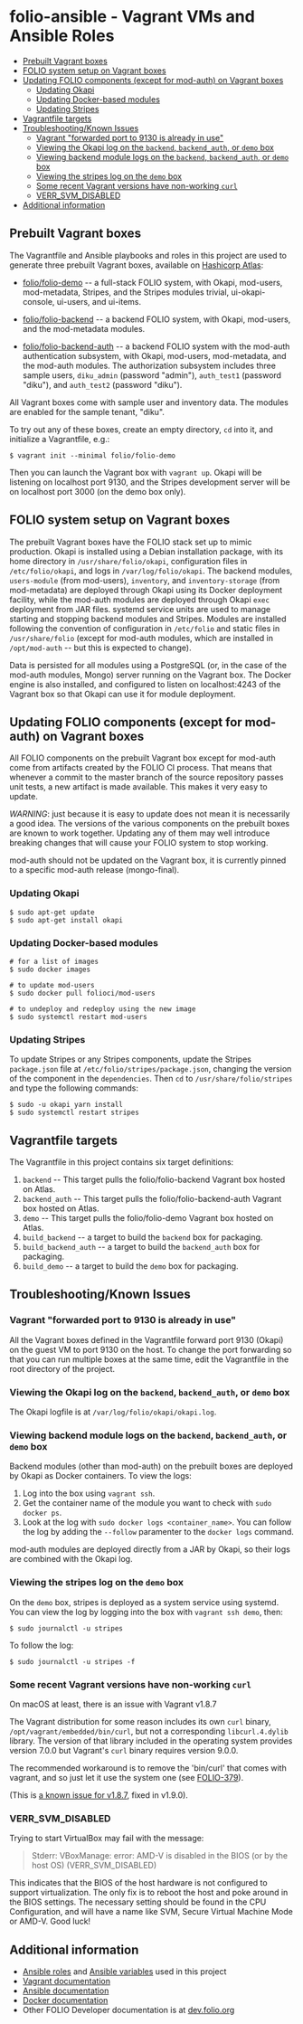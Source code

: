 # folio-ansible - Vagrant VMs and Ansible Roles

<!-- ../../okapi/doc/md2toc -l 2 index.md -->
* [Prebuilt Vagrant boxes](#prebuilt-vagrant-boxes)
* [FOLIO system setup on Vagrant boxes](#folio-system-setup-on-vagrant-boxes)
* [Updating FOLIO components (except for mod-auth) on Vagrant boxes](#updating-folio-components-except-for-mod-auth-on-vagrant-boxes)
    * [Updating Okapi](#updating-okapi)
    * [Updating Docker-based modules](#updating-docker-based-modules)
    * [Updating Stripes](#updating-stripes)
* [Vagrantfile targets](#vagrantfile-targets)
* [Troubleshooting/Known Issues](#troubleshootingknown-issues)
    * [Vagrant "forwarded port to 9130 is already in use"](#vagrant-forwarded-port-to-9130-is-already-in-use)
    * [Viewing the Okapi log on the `backend`, `backend_auth`, or `demo` box](#viewing-the-okapi-log-on-the-backend-backendauth-or-demo-box)
    * [Viewing backend module logs on the `backend`, `backend_auth`, or `demo` box](#viewing-backend-module-logs-on-the-backend-backendauth-or-demo-box)
    * [Viewing the stripes log on the `demo` box](#viewing-the-stripes-log-on-the-demo-box)
    * [Some recent Vagrant versions have non-working `curl`](#some-recent-vagrant-versions-have-non-working-curl)
    * [VERR_SVM_DISABLED](#verrsvmdisabled)
* [Additional information](#additional-information)

## Prebuilt Vagrant boxes

The Vagrantfile and Ansible playbooks and roles in this project are
used to generate three prebuilt Vagrant boxes, available on
[Hashicorp Atlas](https://atlas.hashicorp.com/folio):

* [folio/folio-demo](https://atlas.hashicorp.com/folio/boxes/folio-demo)
  -- a full-stack FOLIO system, with Okapi, mod-users, mod-metadata,
  Stripes, and the Stripes modules trivial, ui-okapi-console,
  ui-users, and ui-items.

* [folio/folio-backend](https://atlas.hashicorp.com/folio/boxes/folio-backend)
  -- a backend FOLIO system, with Okapi, mod-users, and the
  mod-metadata modules.

* [folio/folio-backend-auth](https://atlas.hashicorp.com/folio/boxes/folio-backend-auth)
  -- a backend FOLIO system with the mod-auth authentication
  subsystem, with Okapi, mod-users, mod-metadata, and the mod-auth
  modules. The authorization subsystem includes three sample users,
  `diku_admin` (password "admin"), `auth_test1` (password "diku"), and
  `auth_test2` (password "diku").

All Vagrant boxes come with sample user and inventory data. The
modules are enabled for the sample tenant, "diku".

To try out any of these boxes, create an empty directory, `cd` into
it, and initialize a Vagrantfile, e.g.:

    $ vagrant init --minimal folio/folio-demo

Then you can launch the Vagrant box with `vagrant up`. Okapi will be
listening on localhost port 9130, and the Stripes development server
will be on localhost port 3000 (on the demo box only).

## FOLIO system setup on Vagrant boxes

The prebuilt Vagrant boxes have the FOLIO stack set up to mimic
production. Okapi is installed using a Debian installation package,
with its home directory in `/usr/share/folio/okapi`, configuration
files in `/etc/folio/okapi`, and logs in `/var/log/folio/okapi`. The
backend modules, `users-module` (from mod-users), `inventory`, and
`inventory-storage` (from mod-metadata) are deployed through Okapi
using its Docker deployment facility, while the mod-auth modules are
deployed through Okapi `exec` deployment from JAR files. systemd
service units are used to manage starting and stopping backend modules
and Stripes. Modules are installed following the convention of
configuration in `/etc/folio` and static files in `/usr/share/folio`
(except for mod-auth modules, which are installed in `/opt/mod-auth`
-- but this is expected to change).

Data is persisted for all modules using a PostgreSQL (or, in the case of
the mod-auth modules, Mongo) server running on the Vagrant box. The
Docker engine is also installed, and configured to listen on
localhost:4243 of the Vagrant box so that Okapi can use it for module
deployment.

## Updating FOLIO components (except for mod-auth) on Vagrant boxes

All FOLIO components on the prebuilt Vagrant box except for mod-auth
come from artifacts created by the FOLIO CI process. That means that
whenever a commit to the master branch of the source repository passes
unit tests, a new artifact is made available. This makes it very easy
to update.

*WARNING*: just because it is easy to update does not mean it is
necessarily a good idea. The versions of the various components on the
prebuilt boxes are known to work together. Updating any of them may
well introduce breaking changes that will cause your FOLIO system to
stop working.

mod-auth should not be updated on the Vagrant box, it is currently
pinned to a specific mod-auth release (mongo-final).

### Updating Okapi

    $ sudo apt-get update
    $ sudo apt-get install okapi

### Updating Docker-based modules

    # for a list of images
    $ sudo docker images
    
    # to update mod-users
    $ sudo docker pull folioci/mod-users

    # to undeploy and redeploy using the new image
    $ sudo systemctl restart mod-users

### Updating Stripes

To update Stripes or any Stripes components, update the Stripes
`package.json` file at `/etc/folio/stripes/package.json`, changing the
version of the component in the `dependencies`. Then `cd` to
`/usr/share/folio/stripes` and type the following commands:

    $ sudo -u okapi yarn install
    $ sudo systemctl restart stripes

## Vagrantfile targets

The Vagrantfile in this project contains six target definitions:

1. `backend` -- This target pulls the folio/folio-backend Vagrant box
   hosted on Atlas.
2. `backend_auth` -- This target pulls the folio/folio-backend-auth
   Vagrant box hosted on Atlas.
3. `demo` -- This target pulls the folio/folio-demo Vagrant box hosted
   on Atlas.
4. `build_backend` -- a target to build the `backend` box for
   packaging.
5. `build_backend_auth` -- a target to build the `backend_auth` box
   for packaging.
6. `build_demo` -- a target to build the `demo` box for packaging. 

## Troubleshooting/Known Issues

### Vagrant "forwarded port to 9130 is already in use"

All the Vagrant boxes defined in the Vagrantfile forward port 9130
(Okapi) on the guest VM to port 9130 on the host. To change the port
forwarding so that you can run multiple boxes at the same time, edit
the Vagrantfile in the root directory of the project.

### Viewing the Okapi log on the `backend`, `backend_auth`, or `demo` box

The Okapi logfile is at `/var/log/folio/okapi/okapi.log`.

### Viewing backend module logs on the `backend`, `backend_auth`, or `demo` box

Backend modules (other than mod-auth) on the prebuilt boxes are
deployed by Okapi as Docker containers. To view the logs:

1. Log into the box using `vagrant ssh`.
2. Get the container name of the module you want to check with `sudo
docker ps`.
3. Look at the log with `sudo docker logs <container_name>`. You can
   follow the log by adding the `--follow` paramenter to the `docker
   logs` command.

mod-auth modules are deployed directly from a JAR by Okapi, so their
logs are combined with the Okapi log.

### Viewing the stripes log on the `demo` box

On the `demo` box, stripes is deployed as a system service using
systemd. You can view the log by logging into the box with
`vagrant ssh demo`, then:

    $ sudo journalctl -u stripes

To follow the log:

    $ sudo journalctl -u stripes -f

### Some recent Vagrant versions have non-working `curl`

On macOS at least, there is an issue with Vagrant v1.8.7

The Vagrant distribution for some reason includes its own `curl` binary,
`/opt/vagrant/embedded/bin/curl`, but not a corresponding
`libcurl.4.dylib` library. The version of that library included in the
operating system provides version 7.0.0 but Vagrant's `curl` binary
requires version 9.0.0.

The recommended workaround is to remove the 'bin/curl' that comes
with vagrant, and so just let it use the system one (see
[FOLIO-379](https://issues.folio.org/browse/FOLIO-379)).

(This is
[a known issue for v1.8.7](https://github.com/mitchellh/vagrant/issues/7969),
fixed in v1.9.0).

### VERR_SVM_DISABLED

Trying to start VirtualBox may fail with the message:

> Stderr: VBoxManage: error: AMD-V is disabled in the BIOS (or by the host OS) (VERR_SVM_DISABLED)

This indicates that the BIOS of the host hardware is not configured to
support virtualization. The only fix is to reboot the host and poke
around in the BIOS settings. The necessary setting should be found in
the CPU Configuration, and will have a name like SVM, Secure Virtual
Machine Mode or AMD-V. Good luck!

## Additional information

* [Ansible roles](ansible-roles.md) and
  [Ansible variables](ansible-variables.md) used in this project
* [Vagrant documentation](https://www.vagrantup.com/docs/)
* [Ansible documentation](http://docs.ansible.com/ansible/index.html)
* [Docker documentation](https://docs.docker.com/)
* Other FOLIO Developer documentation is at [dev.folio.org](http://dev.folio.org/)
